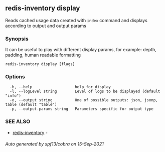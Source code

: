 ## redis-inventory display

Reads cached usage data created with `index` command and displays according to output and output params

### Synopsis

It can be useful to play with different display params, for example: depth, padding, human readable formatting

```
redis-inventory display [flags]
```

### Options

```
  -h, --help                   help for display
  -l, --logLevel string        Level of logs to be displayed (default "info")
  -o, --output string          One of possible outputs: json, jsonp, table (default "table")
  -p, --output-params string   Parameters specific for output type
```

### SEE ALSO

* [redis-inventory](redis-inventory.md)	 - 

###### Auto generated by spf13/cobra on 15-Sep-2021
